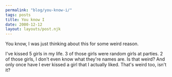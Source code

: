 ```yaml
---
permalink: "blog/you-know-i/"
tags: posts
title: You know I
date: 2000-12-12
layout: layouts/post.njk
---
```


You know, I was just thinking about this for some weird reason.

I've kissed 5 girls in my life. 3 of those girls were random girls at parties. 2 of those girls, I don't even know what they're names are. Is that weird? And only once have I ever kissed a girl that I actually liked. That's weird too, isn't it?